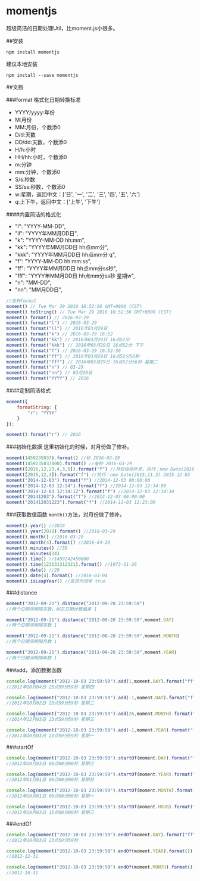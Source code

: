
# momentjs
超级简洁的日期处理Util，比moment.js小很多。

##安装
```
npm install momentjs
```
建议本地安装

```
npm install --save momentjs
```
##文档

###format
格式化日期转换标准
- YYYY/yyyy:年份
- M:月份
- MM:月份，个数添0
- D/d:天数
- DD/dd:天数，个数添0
- H/h:小时
- HH/hh:小时，个数添0
- m:分钟
- mm:分钟，个数添0
- S/s:秒数
- SS/ss:秒数，个数添0
- w:星期，返回中文：['日', '一', '二', '三', '四', '五', '六']
- q:上下午，返回中文：['上午', '下午']

####内置简洁的格式化
- "l": "YYYY-MM-DD",
- "ll": "YYYY年MM月DD日",
- "k": "YYYY-MM-DD hh:mm",
- "kk": "YYYY年MM月DD日 hh点mm分",
- "kkk": "YYYY年MM月DD日 hh点mm分 q",
- "f": "YYYY-MM-DD hh:mm:ss",
- "ff": "YYYY年MM月DD日 hh点mm分ss秒",
- "fff": "YYYY年MM月DD日 hh点mm分ss秒 星期w",
- "n": "MM-DD",
- "nn": "MM月DD日",

```javascript
//各种format
moment() // Tue Mar 29 2016 16:52:56 GMT+0800 (CST)
moment().toString() // Tue Mar 29 2016 16:52:56 GMT+0800 (CST)
moment().format() // 2016-03-29
moment().format("l") // 2016-03-29
moment().format("ll") // 2016年03月29日
moment().format("k") // 2016-03-29 16:52
moment().format("kk") // 2016年03月29日 16点52分
moment().format("kkk") // 2016年03月29日 16点52分 下午
moment().format("f") // 2016-03-29 16:52:56
moment().format("ff") // 2016年03月29日 16点52分56秒
moment().format("fff") // 2016年03月29日 16点52分56秒 星期二
moment().format("n") // 03-29
moment().format("nn") // 03月29日
moment().format("YYYY") // 2016
```
####定制简洁格式

```javascript
moment({
    formatString: {
        "r": "YYYY"
    }
});

moment().format("r") // 2016

```
###初始化数据
这里初始化的时候，对月份做了修补。

```javascript
moment(1459235037).format() //秒 2016-03-29
moment(1459235037000).format() //毫秒 2016-03-29
moment([2016,12,23,4,3,5]).format("f") //月份自动补充，执行：new Date(2016,11,23,4,3,5) 2016-12-23 04:03:05
moment([2015,12,3]).format("f") //执行：new Date(2015,11,3) 2015-12-03
moment("2014-12-03").format("f") //2014-12-03 00:00:00
moment("2014-12-03 12:34").format("f") //2014-12-03 12:34:00
moment("2014-12-03 12:34:12").format("f") //2014-12-03 12:34:34
moment("20141203").format("f") //2014-12-03 00:00:00
moment("201412031223").format("f") //2014-12-03 12:23:00
```

###获取数值函数
`month()`方法，对月份做了修补。

```javascript
moment().year() //2016
moment().year(2018).format() //2018-03-29
moment().month() //2016-03-29
moment().month(4).format() //2016-04-29
moment().minutes() //59
moment().minutes(34)
moment().time() //1459242450800
moment().time(123131312321).format() //1973-11-26
moment().date() //29
moment().date(4).format() //2016-03-04
moment().isLeapYear() //是否为闰年 true
```
###distance

```javascript
moment("2012-09-21").distance("2012-09-20 23:59:59") 
//两个日期间相隔天数，纠正日期计算偏差 1

moment("2012-09-21").distance("2012-09-20 23:59:59",moment.DAY) 
//两个日期间相隔天数 1

moment("2012-09-21").distance("2012-08-20 23:59:59",moment.MONTH) 
//两个日期间相隔月数 1

moment("2012-09-21").distance("2011-09-20 23:59:59",moment.YEAR) 
//两个日期间相隔年数 1

```
###add，添加数据函数

```javascript
console.log(moment("2012-10-03 23:59:59").add(1,moment.DAY).format("fff")); 
//2012年10月04日 23点59分59秒 星期四

console.log(moment("2012-10-03 23:59:59").add(-1,moment.DAY).format("fff"));
//2012年10月02日 23点59分59秒 星期二

console.log(moment("2012-10-03 23:59:59").add(26,moment.MONTH).format("fff"));
//2014年12月03日 23点59分59秒 星期三

console.log(moment("2012-10-03 23:59:59").add(-1,moment.YEAR).format("fff"));
//2011年10月03日 23点59分59秒 星期一
```

###startOf

```javascript
console.log(moment("2012-10-03 23:59:59").startOf(moment.DAY).format("fff"));
//2012年10月03日 00点00分00秒 星期三

console.log(moment("2012-10-03 23:59:59").startOf(moment.YEAR).format("fff"));
//2012年01月01日 00点00分00秒 星期日

console.log(moment("2012-10-03 23:59:59").startOf(moment.MONTH).format("fff"));
//2012年10月01日 00点00分00秒 星期一

console.log(moment("2012-10-03 23:59:59").startOf(moment.HOUR).format("fff"));
//2012年10月03日 15点00分00秒 星期三
```


###endOf

```javascript
console.log(moment("2012-10-03 23:59:59").endOf(moment.DAY).format("ff"));
//2012年10月03日 23点59分59秒

console.log(moment("2012-10-03 23:59:59").endOf(moment.YEAR).format());
//2012-12-31

console.log(moment("2012-10-03 23:59:59").endOf(moment.MONTH).format());
//2012-10-31
```